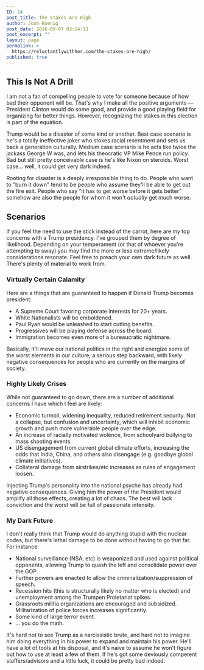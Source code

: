 ```yaml
---
ID: 14
post_title: The Stakes Are High
author: Josh Koenig
post_date: 2016-09-07 03:14:13
post_excerpt: ""
layout: page
permalink: >
  https://reluctantlywithher.com/the-stakes-are-high/
published: true
---
```

## This Is Not A Drill

I am not a fan of compelling people to vote for someone because of how bad their opponent will be. That's why I make all the positive arguments — President Clinton would do some good, and provide a good playing field for organizing for better things. However, recognizing the stakes in this election is part of the equation.

Trump would be a disaster of some kind or another. Best case scenario is he's a totally ineffective joker who stokes racial resentment and sets us back a generation culturally. Medium case scenario is he acts like twice the jackass George W was, and lets his theocratic VP Mike Pence run policy. Bad but still pretty conceivable case is he's like Nixon on steroids. Worst case... well, it could get very dark indeed.

Rooting for disaster is a deeply irresponsible thing to do. People who want to "burn it down" tend to be people who assume they'll be able to get out the fire exit. People who say "it has to get worse before it gets better" somehow are also the people for whom it won't *actually* get much worse.

## Scenarios

If you feel the need to use the stick instead of the carrot, here are my top concerns with a Trump presidency. I've grouped them by degree of likelihood. Depending on your temperament (or that of whoever you're attempting to sway) you may find the more or less extreme/likely considerations resonate. Feel free to preach your own dark future as well. There's plenty of material to work from.

### Virtually Certain Calamity

Here are a things that are guaranteed to happen if Donald Trump becomes president:

*   A Supreme Court favoring corporate interests for 20+ years.
*   White Nationalists will be emboldened.
*   Paul Ryan would be unleashed to start cutting benefits.
*   Progressives will be playing defense across the board.
*   Immigration becomes even more of a bureaucratic nightmare.

Basically, it'll move our national politics in the right and energize some of the worst elements in our culture; a serious step backward, with likely negative consequences for people who are currently on the margins of society.

### Highly Likely Crises

While not guaranteed to go down, there are a number of additional concerns I have which I feel are likely:

*   Economic turmoil, widening inequality, reduced retirement security. Not a collapse, but confusion and uncertainty, which will inhibit economic growth and push more vulnerable people over the edge.
*   An increase of racially motivated violence, from schoolyard bullying to mass shooting events. 
*   US disengagement from current global climate efforts, increasing the odds that India, China, and others also disengage (e.g. goodbye global climate initiatives).
*   Collateral damage from airstrikes/etc increases as rules of engagement loosen.

Injecting Trump's personality into the national psyche has already had negative consequences. Giving him the power of the President would amplify all those effects, creating a lot of chaos. The best will lack conviction and the worst will be full of passionate intensity.

### My Dark Future

I don't really think that Trump would do anything stupid with the nuclear codes, but there's lethal damage to be done without having to go that far. For instance:

*   National surveillance (NSA, etc) is weaponized and used against political opponents, allowing Trump to quash the left and consolidate power over the GOP.
*   Further powers are enacted to allow the criminalization/suppression of speech. 
*   Recession hits (this is structurally likely no matter who is elected) and unemployment among the Trumpen Proletariat spikes.
*   Grassroots militia organizations are encouraged and subsidized. Militarization of police forces increases significantly.
*   Some kind of large terror event.
*   ... you do the math.

It's hard not to see Trump as a narcissistic brute, and hard not to imagine him doing everything in his power to expand and maintain his power. He'll have a lot of tools at his disposal, and it's naive to assume he won't figure out how to use at least a few of them. If he's got some deviously competent staffers/advisors and a little luck, it could be pretty bad indeed.